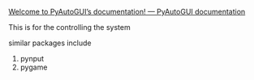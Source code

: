 [Welcome to PyAutoGUI’s documentation! — PyAutoGUI documentation](https://pyautogui.readthedocs.io/en/latest/)

This is for the controlling the system

similar packages include

1. pynput
2. pygame